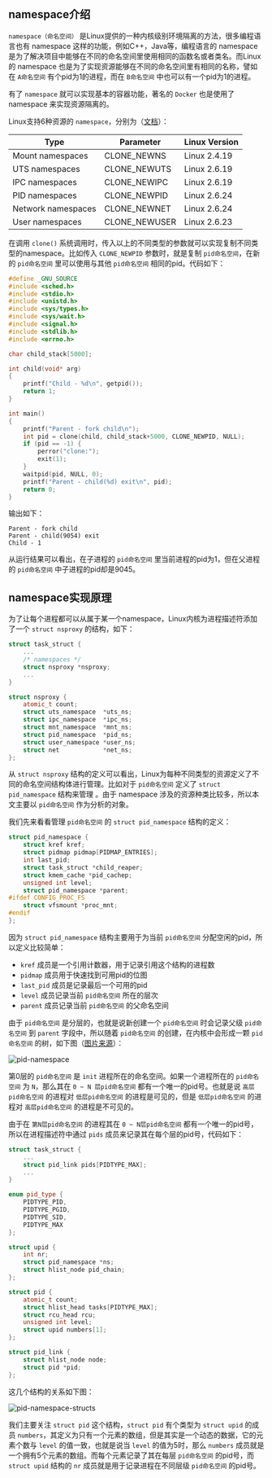## namespace介绍
`namespace（命名空间）` 是Linux提供的一种内核级别环境隔离的方法，很多编程语言也有 namespace 这样的功能，例如C++，Java等，编程语言的 namespace 是为了解决项目中能够在不同的命名空间里使用相同的函数名或者类名。而Linux的 namespace 也是为了实现资源能够在不同的命名空间里有相同的名称，譬如在 `A命名空间` 有个pid为1的进程，而在 `B命名空间` 中也可以有一个pid为1的进程。

有了 `namespace` 就可以实现基本的容器功能，著名的 `Docker` 也是使用了 namespace 来实现资源隔离的。

Linux支持6种资源的 `namespace`，分别为（[文档](https://lwn.net/Articles/531114/)）：

|Type              |  Parameter  |Linux Version|
|------------------|-------------|-------------|
| Mount namespaces | CLONE_NEWNS |Linux 2.4.19 |
|  UTS namespaces  | CLONE_NEWUTS|Linux 2.6.19 |
|  IPC namespaces  | CLONE_NEWIPC|Linux 2.6.19 |
|  PID namespaces  | CLONE_NEWPID|Linux 2.6.24 |
|Network namespaces| CLONE_NEWNET|Linux 2.6.24 |
| User namespaces  |CLONE_NEWUSER|Linux 2.6.23 |

在调用 `clone()` 系统调用时，传入以上的不同类型的参数就可以实现复制不同类型的namespace。比如传入 `CLONE_NEWPID` 参数时，就是复制 `pid命名空间`，在新的 `pid命名空间` 里可以使用与其他 `pid命名空间` 相同的pid。代码如下：
```cpp
#define _GNU_SOURCE
#include <sched.h>
#include <stdio.h>
#include <unistd.h>
#include <sys/types.h>
#include <sys/wait.h>
#include <signal.h>
#include <stdlib.h>
#include <errno.h>

char child_stack[5000];

int child(void* arg)
{
    printf("Child - %d\n", getpid());
    return 1;
}

int main()
{
    printf("Parent - fork child\n");
    int pid = clone(child, child_stack+5000, CLONE_NEWPID, NULL);
    if (pid == -1) {
        perror("clone:");
        exit(1);
    }
    waitpid(pid, NULL, 0);
    printf("Parent - child(%d) exit\n", pid);
    return 0;
}
```
输出如下：
```
Parent - fork child
Parent - child(9054) exit
Child - 1
```
从运行结果可以看出，在子进程的 `pid命名空间` 里当前进程的pid为1，但在父进程的 `pid命名空间` 中子进程的pid却是9045。

## namespace实现原理
为了让每个进程都可以从属于某一个namespace，Linux内核为进程描述符添加了一个 `struct nsproxy` 的结构，如下：
```cpp
struct task_struct {
    ...
    /* namespaces */
    struct nsproxy *nsproxy;
    ...
}

struct nsproxy {
    atomic_t count;
    struct uts_namespace  *uts_ns;
    struct ipc_namespace  *ipc_ns;
    struct mnt_namespace  *mnt_ns;
    struct pid_namespace  *pid_ns;
    struct user_namespace *user_ns;
    struct net            *net_ns;
};
```
从 `struct nsproxy` 结构的定义可以看出，Linux为每种不同类型的资源定义了不同的命名空间结构体进行管理。比如对于 `pid命名空间` 定义了 `struct pid_namespace` 结构来管理 。由于 namespace 涉及的资源种类比较多，所以本文主要以 `pid命名空间` 作为分析的对象。

我们先来看看管理 `pid命名空间` 的 `struct pid_namespace` 结构的定义：
```cpp
struct pid_namespace {
    struct kref kref;
    struct pidmap pidmap[PIDMAP_ENTRIES];
    int last_pid;
    struct task_struct *child_reaper;
    struct kmem_cache *pid_cachep;
    unsigned int level;
    struct pid_namespace *parent;
#ifdef CONFIG_PROC_FS
    struct vfsmount *proc_mnt;
#endif
};
```
因为 `struct pid_namespace` 结构主要用于为当前 `pid命名空间` 分配空闲的pid，所以定义比较简单：
* `kref` 成员是一个引用计数器，用于记录引用这个结构的进程数
* `pidmap` 成员用于快速找到可用pid的位图
* `last_pid` 成员是记录最后一个可用的pid
* `level` 成员记录当前 `pid命名空间` 所在的层次
* `parent` 成员记录当前 `pid命名空间` 的父命名空间

由于 `pid命名空间` 是分层的，也就是说新创建一个 `pid命名空间` 时会记录父级 `pid命名空间` 到 `parent` 字段中，所以随着 `pid命名空间` 的创建，在内核中会形成一颗 `pid命名空间` 的树，如下图（[图片来源](http://www.zhongruitech.com/256011226.html)）：

![pid-namespace](https://raw.githubusercontent.com/liexusong/linux-source-code-analyze/master/images/pid-namespace-level.png)

第0层的 `pid命名空间` 是 `init` 进程所在的命名空间。如果一个进程所在的 `pid命名空间` 为 `N`，那么其在 `0 ~ N 层pid命名空间` 都有一个唯一的pid号。也就是说 `高层pid命名空间` 的进程对 `低层pid命名空间` 的进程是可见的，但是 `低层pid命名空间` 的进程对 `高层pid命名空间` 的进程是不可见的。

由于在 `第N层pid命名空间` 的进程其在 `0 ~ N层pid命名空间` 都有一个唯一的pid号，所以在进程描述符中通过 `pids` 成员来记录其在每个层的pid号，代码如下：
```cpp
struct task_struct {
    ...
    struct pid_link pids[PIDTYPE_MAX];
    ...
}

enum pid_type {
    PIDTYPE_PID,
    PIDTYPE_PGID,
    PIDTYPE_SID,
    PIDTYPE_MAX
};

struct upid {
    int nr;
    struct pid_namespace *ns;
    struct hlist_node pid_chain;
};

struct pid {
    atomic_t count;
    struct hlist_head tasks[PIDTYPE_MAX];
    struct rcu_head rcu;
    unsigned int level;
    struct upid numbers[1];
};

struct pid_link {
    struct hlist_node node;
    struct pid *pid;
};
```
这几个结构的关系如下图：

![pid-namespace-structs](https://raw.githubusercontent.com/liexusong/linux-source-code-analyze/master/images/pid-namespace-structs.png)

我们主要关注 `struct pid` 这个结构，`struct pid` 有个类型为 `struct upid` 的成员 `numbers`，其定义为只有一个元素的数组，但是其实是一个动态的数据，它的元素个数与 `level` 的值一致，也就是说当 `level` 的值为5时，那么 `numbers` 成员就是一个拥有5个元素的数组。而每个元素记录了其在每层 `pid命名空间` 的pid号，而 `struct upid` 结构的 `nr` 成员就是用于记录进程在不同层级 `pid命名空间` 的pid号。
